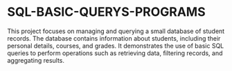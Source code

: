 # SQL-BASIC-QUERYS-PROGRAMS
This project focuses on managing and querying a small database of student records. The database contains information about students, including their personal details, courses, and grades. It demonstrates the use of basic SQL queries to perform operations such as retrieving data, filtering records, and aggregating results.
